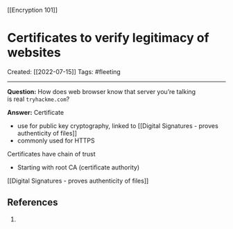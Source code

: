 [[Encryption 101]]

# Certificates to verify legitimacy of websites
Created:  [[2022-07-15]]
Tags: #fleeting 

---
**Question:** 
How does web browser 
know that server you’re talking  
is real `tryhackme.com`?

**Answer:** 
Certificate


- use for public key cryptography, linked to [[Digital Signatures - proves authenticity of files]]
- commonly used for HTTPS


Certificates have chain of trust
- Starting with root CA (certificate authority)


[[Digital Signatures - proves authenticity of files]]






## References
1. 